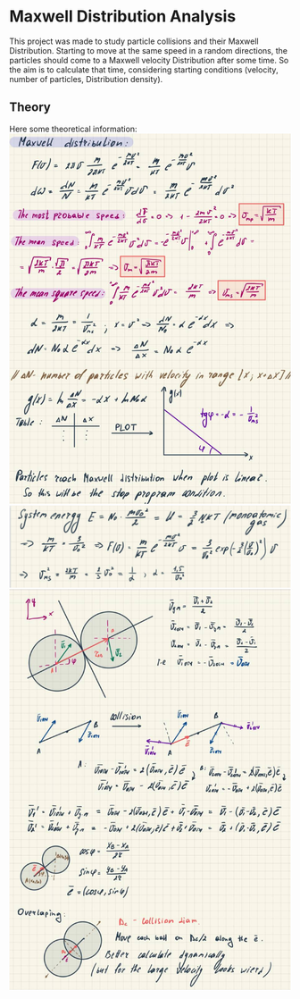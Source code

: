 # Maxwell Distribution Analysis
This project was made to study particle collisions and their Maxwell Distribution.
Starting to move at the same speed in a random directions, the particles
should come to a Maxwell velocity Distribution after some time. 
So the aim is to calculate that time, considering starting conditions (velocity, 
number of particles, Distribution density).

## Theory

Here some theoretical information:
![Alt textttt](./maxwell1.jpg)
![Alt textttt](./maxwell2.jpg)
![Alt textttt](./maxwell3.jpg)

